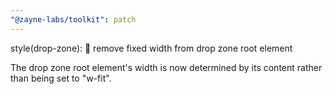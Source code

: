 ```yaml
---
"@zayne-labs/toolkit": patch
---
```


style(drop-zone): 🎨 remove fixed width from drop zone root element

The drop zone root element's width is now determined by its content rather than being set to "w-fit".
